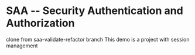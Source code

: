 # SAA -- Security Authentication and Authorization
clone from saa-validate-refactor branch
This demo is a project with session management
